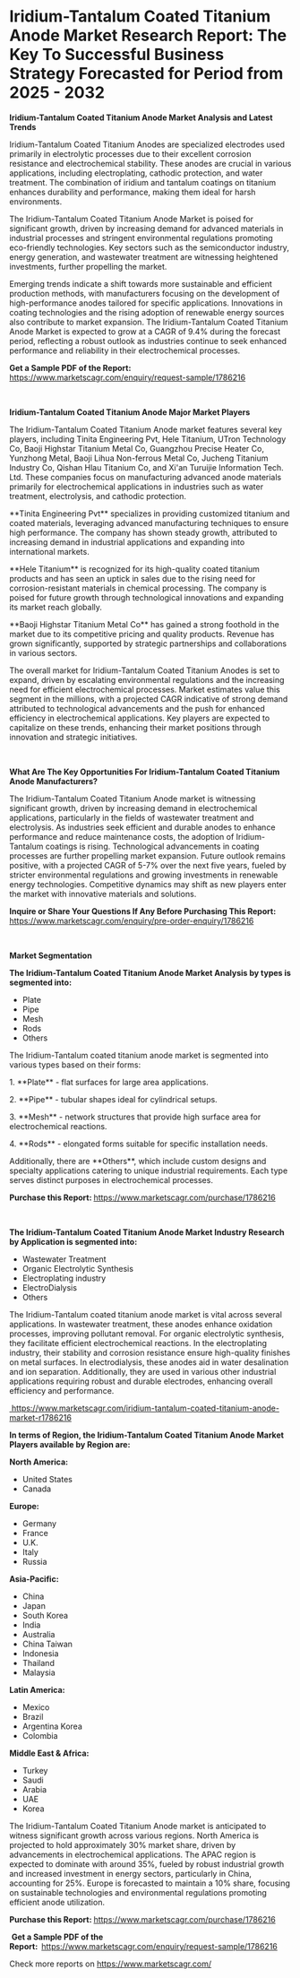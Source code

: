 <p><h1>Iridium-Tantalum Coated Titanium Anode Market Research Report: The Key To Successful Business Strategy Forecasted for Period from 2025 - 2032</h1></p><p><strong>Iridium-Tantalum Coated Titanium Anode Market Analysis and Latest Trends</strong></p>
<p><p>Iridium-Tantalum Coated Titanium Anodes are specialized electrodes used primarily in electrolytic processes due to their excellent corrosion resistance and electrochemical stability. These anodes are crucial in various applications, including electroplating, cathodic protection, and water treatment. The combination of iridium and tantalum coatings on titanium enhances durability and performance, making them ideal for harsh environments.</p><p>The Iridium-Tantalum Coated Titanium Anode Market is poised for significant growth, driven by increasing demand for advanced materials in industrial processes and stringent environmental regulations promoting eco-friendly technologies. Key sectors such as the semiconductor industry, energy generation, and wastewater treatment are witnessing heightened investments, further propelling the market.</p><p>Emerging trends indicate a shift towards more sustainable and efficient production methods, with manufacturers focusing on the development of high-performance anodes tailored for specific applications. Innovations in coating technologies and the rising adoption of renewable energy sources also contribute to market expansion. The Iridium-Tantalum Coated Titanium Anode Market is expected to grow at a CAGR of 9.4% during the forecast period, reflecting a robust outlook as industries continue to seek enhanced performance and reliability in their electrochemical processes.</p></p>
<p><strong>Get a Sample PDF of the Report:&nbsp;</strong> <a href="https://www.marketscagr.com/enquiry/request-sample/1786216?utm_campaign=3228&utm_medium=2&utm_source=Github&utm_content=ia&utm_term=25032025&utm_id=iridium-tantalum-coated-titanium-anode">https://www.marketscagr.com/enquiry/request-sample/1786216</a></p>
<p>&nbsp;</p>
<p><strong>Iridium-Tantalum Coated Titanium Anode Major Market Players</strong></p>
<p><p>The Iridium-Tantalum Coated Titanium Anode market features several key players, including Tinita Engineering Pvt, Hele Titanium, UTron Technology Co, Baoji Highstar Titanium Metal Co, Guangzhou Precise Heater Co, Yunzhong Metal, Baoji Lihua Non-ferrous Metal Co, Jucheng Titanium Industry Co, Qishan Hlau Titanium Co, and Xi'an Turuijie Information Tech. Ltd. These companies focus on manufacturing advanced anode materials primarily for electrochemical applications in industries such as water treatment, electrolysis, and cathodic protection.</p><p>**Tinita Engineering Pvt** specializes in providing customized titanium and coated materials, leveraging advanced manufacturing techniques to ensure high performance. The company has shown steady growth, attributed to increasing demand in industrial applications and expanding into international markets.</p><p>**Hele Titanium** is recognized for its high-quality coated titanium products and has seen an uptick in sales due to the rising need for corrosion-resistant materials in chemical processing. The company is poised for future growth through technological innovations and expanding its market reach globally.</p><p>**Baoji Highstar Titanium Metal Co** has gained a strong foothold in the market due to its competitive pricing and quality products. Revenue has grown significantly, supported by strategic partnerships and collaborations in various sectors.</p><p>The overall market for Iridium-Tantalum Coated Titanium Anodes is set to expand, driven by escalating environmental regulations and the increasing need for efficient electrochemical processes. Market estimates value this segment in the millions, with a projected CAGR indicative of strong demand attributed to technological advancements and the push for enhanced efficiency in electrochemical applications. Key players are expected to capitalize on these trends, enhancing their market positions through innovation and strategic initiatives.</p></p>
<p>&nbsp;</p>
<p><strong>What Are The Key Opportunities For Iridium-Tantalum Coated Titanium Anode Manufacturers?</strong></p>
<p><p>The Iridium-Tantalum Coated Titanium Anode market is witnessing significant growth, driven by increasing demand in electrochemical applications, particularly in the fields of wastewater treatment and electrolysis. As industries seek efficient and durable anodes to enhance performance and reduce maintenance costs, the adoption of Iridium-Tantalum coatings is rising. Technological advancements in coating processes are further propelling market expansion. Future outlook remains positive, with a projected CAGR of 5-7% over the next five years, fueled by stricter environmental regulations and growing investments in renewable energy technologies. Competitive dynamics may shift as new players enter the market with innovative materials and solutions.</p></p>
<p><strong>Inquire or Share Your Questions If Any Before Purchasing This Report:</strong> <a href="https://www.marketscagr.com/enquiry/pre-order-enquiry/1786216?utm_campaign=3228&utm_medium=2&utm_source=Github&utm_content=ia&utm_term=25032025&utm_id=iridium-tantalum-coated-titanium-anode">https://www.marketscagr.com/enquiry/pre-order-enquiry/1786216</a></p>
<p>&nbsp;</p>
<p><strong>Market Segmentation</strong></p>
<p><strong>The Iridium-Tantalum Coated Titanium Anode Market Analysis by types is segmented into:</strong></p>
<p><ul><li>Plate</li><li>Pipe</li><li>Mesh</li><li>Rods</li><li>Others</li></ul></p>
<p><p>The Iridium-Tantalum coated titanium anode market is segmented into various types based on their forms: </p><p>1. **Plate** - flat surfaces for large area applications.</p><p>2. **Pipe** - tubular shapes ideal for cylindrical setups.</p><p>3. **Mesh** - network structures that provide high surface area for electrochemical reactions.</p><p>4. **Rods** - elongated forms suitable for specific installation needs.</p><p>Additionally, there are **Others**, which include custom designs and specialty applications catering to unique industrial requirements. Each type serves distinct purposes in electrochemical processes.</p></p>
<p><strong>Purchase this Report:&nbsp;</strong><a href="https://www.marketscagr.com/purchase/1786216?utm_campaign=3228&utm_medium=2&utm_source=Github&utm_content=ia&utm_term=25032025&utm_id=iridium-tantalum-coated-titanium-anode">https://www.marketscagr.com/purchase/1786216</a></p>
<p>&nbsp;</p>
<p><strong>The Iridium-Tantalum Coated Titanium Anode Market Industry Research by Application is segmented into:</strong></p>
<p><ul><li>Wastewater Treatment</li><li>Organic Electrolytic Synthesis</li><li>Electroplating industry</li><li>ElectroDialysis</li><li>Others</li></ul></p>
<p><p>The Iridium-Tantalum coated titanium anode market is vital across several applications. In wastewater treatment, these anodes enhance oxidation processes, improving pollutant removal. For organic electrolytic synthesis, they facilitate efficient electrochemical reactions. In the electroplating industry, their stability and corrosion resistance ensure high-quality finishes on metal surfaces. In electrodialysis, these anodes aid in water desalination and ion separation. Additionally, they are used in various other industrial applications requiring robust and durable electrodes, enhancing overall efficiency and performance.</p></p>
<p><a href="https://www.marketscagr.com/iridium-tantalum-coated-titanium-anode-market-r1786216?utm_campaign=3228&utm_medium=2&utm_source=Github&utm_content=ia&utm_term=25032025&utm_id=iridium-tantalum-coated-titanium-anode">&nbsp;https://www.marketscagr.com/iridium-tantalum-coated-titanium-anode-market-r1786216</a></p>
<p><strong>In terms of Region, the Iridium-Tantalum Coated Titanium Anode Market Players available by Region are:</strong></p>
<p>
    <p> <strong> North America: </strong>
        <ul>
            <li>United States</li>
            <li>Canada</li>
        </ul>
        </p> 
    <p> <strong> Europe: </strong>
        <ul>
            <li>Germany</li>
            <li>France</li>
            <li>U.K.</li>
            <li>Italy</li>
            <li>Russia</li>
        </ul>
        </p> 
    <p> <strong> Asia-Pacific: </strong>
        <ul>
            <li>China</li>
            <li>Japan</li>
            <li>South Korea</li>
            <li>India</li>
            <li>Australia</li>
            <li>China Taiwan</li>
            <li>Indonesia</li>
            <li>Thailand</li>
            <li>Malaysia</li>
        </ul>
        </p> 
    <p> <strong> Latin America: </strong>
        <ul>
            <li>Mexico</li>
            <li>Brazil</li>
            <li>Argentina Korea</li>
            <li>Colombia</li>
        </ul>
        </p> 
    <p> <strong> Middle East & Africa: </strong>
        <ul>
            <li>Turkey</li>
            <li>Saudi</li>
            <li>Arabia</li>
            <li>UAE</li>
            <li>Korea</li>
        </ul>
    </p>
    </p>
<p><p>The Iridium-Tantalum Coated Titanium Anode market is anticipated to witness significant growth across various regions. North America is projected to hold approximately 30% market share, driven by advancements in electrochemical applications. The APAC region is expected to dominate with around 35%, fueled by robust industrial growth and increased investment in energy sectors, particularly in China, accounting for 25%. Europe is forecasted to maintain a 10% share, focusing on sustainable technologies and environmental regulations promoting efficient anode utilization.</p></p>
<p><strong>Purchase this Report: </strong><a href="https://www.marketscagr.com/purchase/1786216?utm_campaign=3228&utm_medium=2&utm_source=Github&utm_content=ia&utm_term=25032025&utm_id=iridium-tantalum-coated-titanium-anode">https://www.marketscagr.com/purchase/1786216</a></p>
<p>&nbsp;<strong>Get a Sample PDF of the Report:&nbsp;&nbsp;</strong><a href="https://www.marketscagr.com/enquiry/request-sample/1786216?utm_campaign=3228&utm_medium=2&utm_source=Github&utm_content=ia&utm_term=25032025&utm_id=iridium-tantalum-coated-titanium-anode">https://www.marketscagr.com/enquiry/request-sample/1786216</a></p>
<p><strong></strong></p>
<p>Check more reports on <a href="https://www.marketscagr.com/?utm_campaign=3228&utm_medium=2&utm_source=Github&utm_content=ia&utm_term=25032025&utm_id=iridium-tantalum-coated-titanium-anode">https://www.marketscagr.com/</a></p>